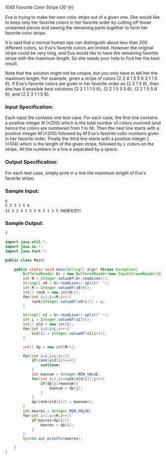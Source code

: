 1045 Favorite Color Stripe (30 分)

Eva is trying to make her own color stripe out of a given one. She would like to keep only her favorite colors in her favorite order by cutting off those unwanted pieces and sewing the remaining parts together to form her favorite color stripe.

It is said that a normal human eye can distinguish about less than 200 different colors, so Eva's favorite colors are limited. However the original stripe could be very long, and Eva would like to have the remaining favorite stripe with the maximum length. So she needs your help to find her the best result.

Note that the solution might not be unique, but you only have to tell her the maximum length. For example, given a stripe of colors {2 2 4 1 5 5 6 3 1 1 5 6}. If Eva's favorite colors are given in her favorite order as {2 3 1 5 6}, then she has 4 possible best solutions {2 2 1 1 1 5 6}, {2 2 1 5 5 5 6}, {2 2 1 5 5 6 6}, and {2 2 3 1 1 5 6}.

### Input Specification:

Each input file contains one test case. For each case, the first line contains a positive integer *N* (≤200) which is the total number of colors involved (and hence the colors are numbered from 1 to *N*). Then the next line starts with a positive integer *M* (≤200) followed by *M* Eva's favorite color numbers given in her favorite order. Finally the third line starts with a positive integer *L* (≤104) which is the length of the given stripe, followed by *L* colors on the stripe. All the numbers in a line a separated by a space.

### Output Specification:

For each test case, simply print in a line the maximum length of Eva's favorite stripe.

### Sample Input:

```in
6
5 2 3 1 5 6
12 2 2 4 1 5 5 6 3 1 1 5 6结尾无空行
```

### Sample Output:

```out
7
```

```java
import java.util.*;
import java.io.*;
import java.text.*;

public class Main{
   
    public static void main(String[] args) throws Exception{
        BufferedReader br = new BufferedReader(new InputStreamReader(System.in));
        int N = Integer.valueOf(br.readLine());
        String[] s0 = br.readLine().split(" ");
        int M = Integer.valueOf(s0[0]);
        int[] rank = new int[N+1];
        for(int i=1;i<=M;i++){
            rank[Integer.valueOf(s0[i])] = i;
        }

        String[] s1 = br.readLine().split(" ");
        int L = Integer.valueOf(s1[0]);
        int[] old = new int[L];
        for(int i=0;i<L;i++){
            old[i] = Integer.valueOf(s1[i+1]);
        }

        int[] dp = new int[M+1];

        for(int i=0;i<L;i++){
            if(rank[old[i]]==0){
                continue;
            }
            int maxnum = Integer.MIN_VALUE;
            for(int j=1;j<=rank[old[i]];j++){
                if(dp[j]>maxnum){
                    maxnum = dp[j];
                }
            }
            dp[rank[old[i]]] = maxnum+1;
        }
        int maxres = Integer.MIN_VALUE;
        for(int i=1;i<=M;i++){
            if(maxres<dp[i]){
                maxres = dp[i];
            }
        }
        System.out.println(maxres);

    }
}

```

